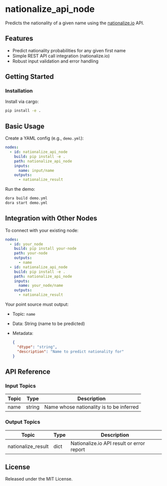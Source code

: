 # nationalize_api_node

Predicts the nationality of a given name using the [nationalize.io](https://nationalize.io) API.

## Features
- Predict nationality probabilities for any given first name
- Simple REST API call integration (nationalize.io)
- Robust input validation and error handling

## Getting Started

### Installation
Install via cargo:
```bash
pip install -e .
```

## Basic Usage

Create a YAML config (e.g., `demo.yml`):

```yaml
nodes:
  - id: nationalize_api_node
    build: pip install -e .
    path: nationalize_api_node
    inputs:
      name: input/name
    outputs:
      - nationalize_result
```

Run the demo:

```bash
dora build demo.yml
dora start demo.yml
```


## Integration with Other Nodes

To connect with your existing node:

```yaml
nodes:
  - id: your_node
    build: pip install your-node
    path: your-node
    outputs:
      - name
  - id: nationalize_api_node
    build: pip install -e .
    path: nationalize_api_node
    inputs:
      name: your_node/name
    outputs:
      - nationalize_result
```

Your point source must output:

* Topic: `name`
* Data: String (name to be predicted)
* Metadata:

  ```json
  {
    "dtype": "string",
    "description": "Name to predict nationality for"
  }
  ```

## API Reference

### Input Topics

| Topic  | Type   | Description                             |
|--------|--------|-----------------------------------------|
| name   | string | Name whose nationality is to be inferred |

### Output Topics

| Topic              | Type  | Description                              |
|--------------------|-------|------------------------------------------|
| nationalize_result | dict  | Nationalize.io API result or error report |


## License

Released under the MIT License.
